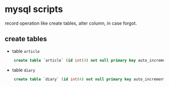 # mysql scripts 

record operation like create tables, alter column, in case forgot.

## create tables

- table `article`
    
```sql
    create table `article` (id int(4) not null primary key auto_increment, title varchar(30) not null unique, content text, raw text not null, tags varchar(30), createdAt datetime, updatedAt datetime, summary text);`
```

- table `diary`

```sql
    create table `diary` (id int(4) not null primary key auto_increment, content text, createdAt datetime not null, updatedAt datetime not null, year int(4) not null, month int(2) not null, day int(2) not null, dateString varchar(20) not null unique, title varchar(40) not null);
```
